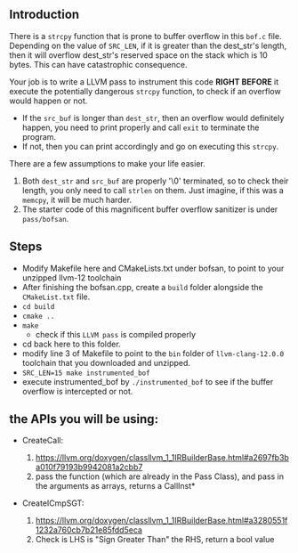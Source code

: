 ## Introduction
There is a `strcpy` function that is prone to buffer overflow in this `bof.c` file.
Depending on the value of `SRC_LEN`, if it is greater than the dest_str's length, then it will overflow dest_str's reserved space on the stack which is 10 bytes. This can have catastrophic consequence.

Your job is to write a LLVM pass to instrument this code **RIGHT BEFORE** it execute the potentially dangerous `strcpy` function, to check if an overflow would happen or not. 

- If the `src_buf` is longer than `dest_str`, then an overflow would definitely happen, you need to print properly and call `exit` to terminate the program. 
- If not, then you can print accordingly and go on executing this `strcpy`. 

There are a few assumptions to make your life easier.
1. Both `dest_str` and `src_buf` are properly '\0' terminated, so to check their length, you only need to call `strlen` on them.  Just imagine, if this was a `memcpy`, it will be much harder. 
2. The starter code of this magnificent buffer overflow sanitizer is under ```pass/bofsan```.


## Steps
- Modify Makefile here and CMakeLists.txt under bofsan, to point to your unzipped llvm-12 toolchain
- After finishing the bofsan.cpp, create a `build` folder alongside the `CMakeList.txt` file.
- `cd build`
- `cmake ..`
- `make`
    - check if this `LLVM pass` is compiled properly
- cd back here to this folder.
- modify line 3 of Makefile to point to the `bin` folder of `llvm-clang-12.0.0` toolchain that you downloaded and unzipped. 
- `SRC_LEN=15 make instrumented_bof`
- execute instrumented_bof by `./instrumented_bof` to see if the buffer overflow is intercepted or not. 

## the APIs you will be using:

- CreateCall:
    1. https://llvm.org/doxygen/classllvm_1_1IRBuilderBase.html#a2697fb3ba010f79193b9942081a2cbb7
    2. pass the function (which are already in the Pass Class), and pass in the arguments as arrays, returns a CallInst*

- CreateICmpSGT:
    1. https://llvm.org/doxygen/classllvm_1_1IRBuilderBase.html#a3280551f1232a760cb7b21e85fdd5eca
    2. Check is LHS is "Sign Greater Than" the RHS, return a bool value